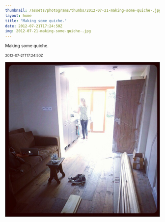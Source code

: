 ```yaml
---
thumbnail: /assets/photograms/thumbs/2012-07-21-making-some-quiche-.jpg
layout: home
title: "Making some quiche."
date: 2012-07-21T17:24:50Z
img: 2012-07-21-making-some-quiche-.jpg
---
```


Making some quiche.

<small>2012-07-21T17:24:50Z</small>

![Making some quiche.](/assets/photograms/original/2012-07-21-making-some-quiche-.jpg)
